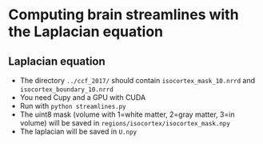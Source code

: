 # Computing brain streamlines with the Laplacian equation

## Laplacian equation

* The directory `../ccf_2017/` should contain `isocortex_mask_10.nrrd` and `isocortex_boundary_10.nrrd`
* You need Cupy and a GPU with CUDA
* Run with `python streamlines.py`
* The uint8 mask (volume with 1=white matter, 2=gray matter, 3=in volume) will be saved in `regions/isocortex/isocortex_mask.npy`
* The laplacian will be saved in `U.npy`
